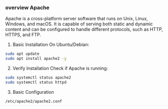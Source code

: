 ### overview Apache

Apache is a cross-platform server software that runs on Unix, Linux, Windows, and macOS. It is capable of serving both static and dynamic content and can be configured to handle different protocols, such as HTTP, HTTPS, and FTP.


1. Basic Installation On Ubuntu/Debian:

```bash
sudo apt update
sudo apt install apache2 -y
```

2. Verify Installation Check if Apache is running:

```bash
sudo systemctl status apache2    
sudo systemctl status httpd     
```

3. Basic Configuration

```bash
/etc/apache2/apache2.conf
```





